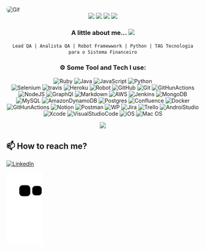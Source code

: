 
<img align="leaft" alt="Gif" height="300" width="1090" style="border-radius:50px;"  src="https://camo.githubusercontent.com/5dc6ee33381917e41fc9c4951799268998f11a9b864399bf79a0842e4f9b194d/68747470733a2f2f692e696d6775722e636f6d2f315a76566b44632e676966">

<div align="center">
<img height="150em" src="https://github-profile-summary-cards.vercel.app/api/cards/profile-details?username=anselmotaccola&theme=radical"/> 
<img height="150em" src="https://github-readme-stats.vercel.app/api?username=anselmotaccola&show_icons=true&theme=radical&include_all_commits=true&count_private=false&hide_border=true"/> <img height="150em" src="https://github-readme-stats.vercel.app/api/top-langs/?username=anselmotaccola&layout=compact&langs_count=7&theme=radical&hide_border=true"/> <img height="150em" src="https://github-readme-streak-stats.herokuapp.com/?user=anselmotaccola&theme=radical&hide_border=true"/>
	 	  	  
### A little about me...  <img src="https://media.giphy.com/media/eJjBP5o1N8tR7Hem2g/giphy.gif" width="60"> 
    Lead QA | Analista QA | Robot Framewwork | Python | TAG Tecnologia para o Sistema Financeiro

  
###  ⚙️ Some Tool and Tech I use:     
![Ruby](https://img.shields.io/badge/ruby-%23CC342D.svg?style=for-the-badge&logo=ruby&logoColor=white) 
![Java](https://img.shields.io/badge/java-%23ED8B00.svg?style=for-the-badge&logo=java&logoColor=white) 
![JavaScript](https://img.shields.io/badge/javascript-%23323330.svg?style=for-the-badge&logo=javascript&logoColor=%23F7DF1E)
![Python](https://img.shields.io/badge/python-3670A0?style=for-the-badge&logo=python&logoColor=ffdd54) 	     
![Selenium](https://img.shields.io/badge/Selenium-43B02A?style=for-the-badge&logo=Selenium&logoColor=white) 
![travis](https://img.shields.io/badge/travis_CI-3EAAAF?style=for-the-badge&logo=travisci&logoColor=white)
![Heroku](https://img.shields.io/badge/Heroku-430098?style=for-the-badge&logo=heroku&logoColor=white)
![Robot](https://img.shields.io/badge/Robot%20Framework-000000?style=for-the-badge&logo=robot-framework&logoColor=white)
![GitHub](https://img.shields.io/badge/GitHub-100000?style=for-the-badge&logo=github&logoColor=white)
![Git](https://img.shields.io/badge/GIT-E44C30?style=for-the-badge&logo=git&logoColor=white)
![GitHunActions](https://img.shields.io/badge/GitHub_Actions-2088FF?style=for-the-badge&logo=github-actions&logoColor=white) 
![NodeJS](https://img.shields.io/badge/node.js-6DA55F?style=for-the-badge&logo=node.js&logoColor=white) 
![GraphQl](https://img.shields.io/badge/GraphQl-E10098?style=for-the-badge&logo=graphql&logoColor=white)
![Markdown](https://img.shields.io/badge/markdown-%23000000.svg?style=for-the-badge&logo=markdown&logoColor=white)
![AWS](https://img.shields.io/badge/AWS-%23FF9900.svg?style=for-the-badge&logo=amazon-aws&logoColor=white)
![Jenkins](https://img.shields.io/badge/jenkins-%232C5263.svg?style=for-the-badge&logo=jenkins&logoColor=white)
![MongoDB](https://img.shields.io/badge/MongoDB-%234ea94b.svg?style=for-the-badge&logo=mongodb&logoColor=white)
![MySQL](https://img.shields.io/badge/mysql-%2300f.svg?style=for-the-badge&logo=mysql&logoColor=white)
![AmazonDynamoDB](https://img.shields.io/badge/Amazon%20DynamoDB-4053D6?style=for-the-badge&logo=Amazon%20DynamoDB&logoColor=white)
![Postgres](https://img.shields.io/badge/postgres-%23316192.svg?style=for-the-badge&logo=postgresql&logoColor=white) 
![Confluence](https://img.shields.io/badge/confluence-%23172BF4.svg?style=for-the-badge&logo=confluence&logoColor=white) 
![Docker](https://img.shields.io/badge/docker-%230db7ed.svg?style=for-the-badge&logo=docker&logoColor=white) 
![GitHunActions](https://img.shields.io/badge/GitHub_Actions-2088FF?style=for-the-badge&logo=github-actions&logoColor=white) 
![Notion](https://img.shields.io/badge/Notion-%23000000.svg?style=for-the-badge&logo=notion&logoColor=white) 
![Postman](https://img.shields.io/badge/Postman-FF6C37?style=for-the-badge&logo=postman&logoColor=white) 
![WP](https://img.shields.io/badge/Wordpress-21759B?style=for-the-badge&logo=wordpress&logoColor=white)
![Jira](https://img.shields.io/badge/jira-%230A0FFF.svg?style=for-the-badge&logo=jira&logoColor=white) 
![Trello](https://img.shields.io/badge/Trello-%23026AA7.svg?style=for-the-badge&logo=Trello&logoColor=white) 
![AndroiStudio](https://img.shields.io/badge/Android_Studio-3DDC84?style=for-the-badge&logo=android-studio&logoColor=white)
![Xcode](https://img.shields.io/badge/Xcode-007ACC?style=for-the-badge&logo=Xcode&logoColor=white) 
![VisualStudioCode](https://img.shields.io/badge/Visual_Studio_Code-0078D4?style=for-the-badge&logo=visual%20studio%20code&logoColor=white) 
![iOS](https://img.shields.io/badge/iOS-000000?style=for-the-badge&logo=ios&logoColor=white)
![Mac OS](https://img.shields.io/badge/mac%20os-000000?style=for-the-badge&logo=apple&logoColor=white) 
	
<img src="https://media.giphy.com/media/0TtX2qqpxp3pIafzio/giphy.gif" width="80"> 
	  
 </div>
  

  <div align="leaft">

  
 ## 📫 How to reach me?

[![LinkedIn](https://img.shields.io/badge/LinkedIn-%230077B5.svg?logo=linkedin&logoColor=white)](https://www.linkedin.com/in/anselmo-margelo-taccola/)



   
![Snake animation](https://github.com/anselmotaccola/anselmotaccola/blob/output/github-contribution-grid-snake.svg)

